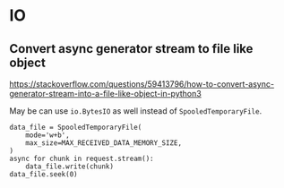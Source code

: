 # IO

## Convert async generator stream to file like object
https://stackoverflow.com/questions/59413796/how-to-convert-async-generator-stream-into-a-file-like-object-in-python3

May be can use `io.BytesIO` as well instead of `SpooledTemporaryFile`.
```
data_file = SpooledTemporaryFile(
    mode='w+b',
    max_size=MAX_RECEIVED_DATA_MEMORY_SIZE,
)
async for chunk in request.stream():
    data_file.write(chunk)
data_file.seek(0)
```
